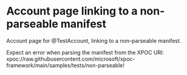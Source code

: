 # Account page linking to a non-parseable manifest

Account page for @TestAccount, linking to a non-parseable manifest.

Expect an error when parsing the manifest from the XPOC URI: 
xpoc://raw.githubusercontent.com/microsoft/xpoc-framework/main/samples/tests/non-parseable!
